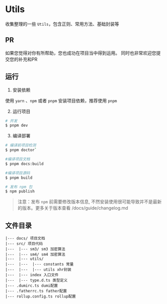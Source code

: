 # Utils

收集整理的一些 `Utils`，包含正则、常用方法、基础封装等 

## PR

如果您觉得对你有所帮助，您也成功在项目当中得到运用。 同时也非常欢迎您提交您的补充和PR


## 运行

1. 安装依赖

使用 `yarn` 、`npm` 或者 `pnpm` 安装项目依赖，推荐使用 `pnpm`

2. 运行项目

```bash
# 开发
$ pnpm dev
```

3. 编译部署

```bash
# 编译前项目检测
$ pnpm doctor`

#编译项目文档
$ pnpm docs:build

#编译项目源码
$ pnpm build

# 发布 npm 包
$ npm publish
```

> 注意：发布 `npm` 前需要修改版本信息, 不然安装使用很可能导致并不是最新的版本。更多关于版本查看 /docs/guide/changelog.md

## 文件目录

```tree
|--- docs/ 项目文档
|--- src/ 项目代码
|---  |--- sm3/ sm3 加密算法
|---  |--- sm4/ sm4 加密算法
|---  |--- utils/
|---  |---  |--- constants 常量
|---  |---  |--- utils xhr封装
|---  |--- index 入口文件
|---  |--- type.d.ts 类型定义
|--- .dumirc.ts dumi配置
|--- .fatherrc.ts father配置
|--- rollup.config.ts rollup配置
```
